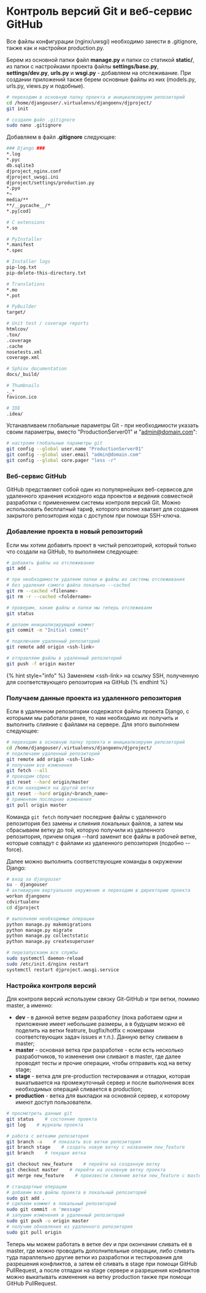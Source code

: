 # Контроль версий Git и веб-сервис GitHub

Все файлы конфигурации \(nginx/uwsgi\) необходимо занести в .gitignore, также как и настройки production.py. 

Берем из основной папки файл **manage.py** и папки со статикой **static/**, из папки с настройками проекта файлы **settings/base.py**, **settings/dev.py**, **urls.py** и **wsgi.py** - добавляем на отслеживание. При создании приложений также берем основные файлы из них \(models.py, urls.py, views.py и подобные\).

```bash
# переходим в основную папку проекта и инициализируем репозиторий
cd /home/djangouser/.virtualenvs/djangoenv/djproject/
git init

# создаем файл .gitignore
sudo nano .gitignore 
```

Добавляем в файл **.gitignore** следующее:

```bash
### Django ###
*.log
*.pyc
db.sqlite3
djproject_nginx.conf
djproject_uwsgi.ini
djproject/settings/production.py
*.pyo
*~
media/**
**/__pycache__/*
*.py[cod]

# C extensions
*.so

# PyInstaller
*.manifest
*.spec

# Installer logs
pip-log.txt
pip-delete-this-directory.txt

# Translations
*.mo 
*.pot

# PyBuilder
target/

# Unit test / coverage reports
htmlcov/
.tox/
.coverage
.cache
nosetests.xml
coverage.xml

# Sphinx documentation
docs/_build/

# Thumbnails
._*
favicon.ico

# IDE
.idea/
```

Устанавливаем глобальные параметры Git - при необходимости указать своим параметры, вместо "ProductionServer01" и "admin@domain.com":

```bash
# настроим глобальные параметры git
git config --global user.name "ProductionServer01"
git config --global user.email "admin@domain.com"
git config --global core.pager "less -r"
```

### Веб-сервис GitHub

GitHub представляет собой один из популярнейших веб-сервисов для удаленного хранения исходного кода проектов и ведения совместной разработки с применением системы контроля версий Git. Можно использовать бесплатный тариф, которого вполне хватает для создания закрытого репозитория кода с доступом при помощи SSH-ключа.

### Добавление проекта в новый репозиторий

Если мы хотим добавить проект в чистый репозиторий, который только что создали на GitHub, то выполняем следующее:

```bash
# добавить файлы на отслеживание
git add .

# при необходимости удаляем папки и файлы из системы отслеживания
# без удаления самого файла локально --cached
git rm --cached <filename>
git rm -r --cached <foldername>

# проверим, какие файлы и папки мы теперь отслеживаем
git status

# делаем инициализирующий коммит
git commit -m "Initial commit"

# подключаем удаленный репозиторий
git remote add origin <ssh-link>

# отправляем файлы в удаленный репозиторий
git push -f origin master
```

{% hint style="info" %}
Заменяем &lt;ssh-link&gt; на ссылку SSH, полученную для соответствующего репозитория на GitHub
{% endhint %}

### Получаем данные проекта из удаленного репозитория

Если в удаленном репозитории содержатся файлы проекта Django, с которыми мы работали ранее, то нам необходимо их получить и выполнить слияние с файлами на сервере. Для этого выполняем следующее:

```bash
# переходим в основную папку проекта и инициализируем репозиторий
cd /home/djangouser/.virtualenvs/djangoenv/djproject/
# подключаем удаленный репозиторий
git remote add origin <ssh-link>
# получаем все изменения
git fetch --all
# проводим сброс
git reset --hard origin/master
# если находимся на другой ветке
git reset --hard origin/<branch_name>
# применяем последние изменения
git pull origin master
```

Команда `git fetch` получает последние файлы с удаленного репозитория без замены и слияния локальных файлов, а затем мы сбрасываем ветку до той, которую получили из удаленного репозитория, причем опция --hard заменит все файлы в рабочей ветке, которые совпадут с файлами из удаленного репозитория \(подобно --force\). 

Далее можно выполнить соответствующие команды в окружении Django:

```bash
# вход за djangouser
su - djangouser
# активируем виртуальное окружение и переходим в директорию проекта
workon djangoenv
cdvirtualenv
cd djproject

# выполняем необходимые операции
python manage.py makemigrations
python manage.py migrate
python manage.py collectstatic
python manage.py createsuperuser

# перезапускаем все службы
sudo systemctl daemon-reload
sudo /etc/init.d/nginx restart 
systemctl restart djproject.uwsgi.service
```

### Настройка контроля версий

Для контроля версий используем связку Git-GitHub и три ветки, помимо master, а именно:

* **dev** - в данной ветке ведем разработку \(пока работаем одни и приложение имеет небольшие размеры, а в будущем можно её поделить на ветки featrure, bugfix/hotfix с номерами соответствующих задач issues и т.п.\). Данную ветку сливаем в master;
* **master** - основная ветка при разработке - если есть несколько разработчиков, то изменения они сливают в master, где далее проводят тесты и прочие операции, чтобы отправить код на ветку stage;
* **stage** - ветка для pre-production тестирования и отладки, которая выкатывается на промежуточный сервер и после выполнения всех необходимых операций сливается в production;
* **production** - ветка для выкладки на основной сервер, к которому имеют доступ пользователи. 

```bash
# просмотреть данные git
git status    # состояние проекта
git log    # журналы проекта

# работа с ветками репозитория
git branch -a    # показать все ветки репозитория
git branch stage    # создать новую ветку с названием new_feature
git branch    # текущая ветка

git checkout new_feature    # перейти на созданную ветку
git checkout master    # перейти на основную ветку проекта
git merge new_feature    # произвести слияние ветки new_feature с master

# стандартные операции
# добавим все файлы проекта в локальный репозиторий
sudo git add . 
# сделаем коммит в локальный репозиторий
sudo git commit -m 'message'
# запушим изменения в удаленный репозиторий
sudo git push -u origin master 
# получим обновления из удаленного репозитория
sudo git pull origin 
```

Теперь мы можем работать в ветке dev и при окончании сливать её в master, где можно проводить дополнительные операции, либо сливать туда параллельно другие ветки из разработки и тестирования для разрешения конфликтов, а затем её сливать в stage при помощи GitHub PullRequest, а после отладки на stage сервере и разрешения конфликтов можно выкатывать изменения на ветку production также при помощи GitHub PullRequest.

